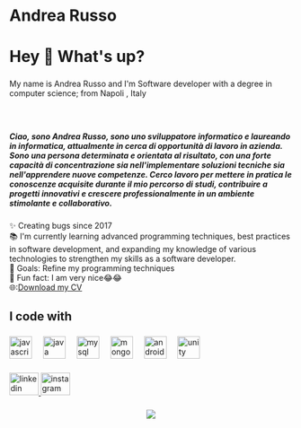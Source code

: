 # Andrea Russo
<h1 align="left">Hey 👋 What's up?</h1>

###

<p align="left">My name is Andrea Russo and I'm Software developer with a degree in computer science; from Napoli , Italy</p>

###

<br clear="both">

<h5 align="left">Ciao, sono Andrea Russo, sono uno sviluppatore informatico e laureando in informatica, attualmente in cerca di opportunità di lavoro in azienda. Sono una persona determinata e orientata al risultato, con una forte capacità di concentrazione sia nell'implementare soluzioni tecniche sia nell'apprendere nuove competenze. Cerco lavoro per mettere in pratica le conoscenze acquisite durante il mio percorso di studi, contribuire a progetti innovativi e crescere professionalmente in un ambiente stimolante e collaborativo.</h5>

###

<p align="left">✨ Creating bugs since 2017<br>📚 I'm currently learning advanced programming techniques, best practices in software development, and expanding my knowledge of various technologies to strengthen my skills as a software developer.<br>🎯 Goals: Refine my programming techniques <br>🎲 Fun fact: I am very nice😂😂<br>🌐:<a href="https://drive.google.com/file/d/1Ds8Ht6XdJr7IVmx_yrev3pN1JGSXV1Sp/view?usp=drive_link" target="_blank">Download my CV</a>


 </p>

###

<h2 align="left">I code with</h2>

###

<div align="left">
  <img src="https://cdn.jsdelivr.net/gh/devicons/devicon/icons/javascript/javascript-original.svg" height="40" alt="javascript logo"  />
  <img width="12" />
  <img src="https://cdn.jsdelivr.net/gh/devicons/devicon/icons/java/java-original.svg" height="40" alt="java logo"  />
  <img width="12" />
  <img src="https://cdn.jsdelivr.net/gh/devicons/devicon/icons/mysql/mysql-original.svg" height="40" alt="mysql logo"  />
  <img width="12" />
  <img src="https://cdn.jsdelivr.net/gh/devicons/devicon/icons/mongodb/mongodb-original.svg" height="40" alt="mongodb logo"  />
  <img width="12" />
  <img src="https://cdn.jsdelivr.net/gh/devicons/devicon/icons/androidstudio/androidstudio-original.svg" height="40" alt="androidstudio logo"  />
  <img width="12" />
  <img src="https://cdn.jsdelivr.net/gh/devicons/devicon/icons/unity/unity-original.svg" height="40" alt="unity logo"  />
</div>

###

<div align="left">
  <a href="https://www.linkedin.com/in/andrea-russo-6738a7259/?trk=opento_sprofile_topcard" target="_blank">
    <img src="https://raw.githubusercontent.com/maurodesouza/profile-readme-generator/master/src/assets/icons/social/linkedin/default.svg" width="52" height="40" alt="linkedin logo"  />
  </a>
  <a href="https://www.instagram.com/andre_memo_/" target="_blank">
    <img src="https://raw.githubusercontent.com/maurodesouza/profile-readme-generator/master/src/assets/icons/social/instagram/default.svg" width="52" height="40" alt="instagram logo"  />
  </a>
</div>

###

<div align="center">
  <img src="https://profile-counter.glitch.me/AndreaRusso7899/count.svg?"  />
</div>

###
